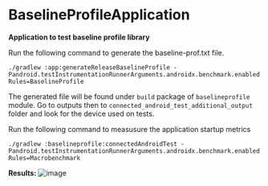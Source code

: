 # BaselineProfileApplication

**Application to test baseline profile library**

Run the following command to generate the baseline-prof.txt file.

`./gradlew :app:generateReleaseBaselineProfile -Pandroid.testInstrumentationRunnerArguments.androidx.benchmark.enabledRules=BaselineProfile`

The generated file will be found under `build` package of `baselineprofile` module. 
Go to outputs then to `connected_android_test_additional_output` folder and look for the device used on tests.

Run the following command to measusure the application startup metrics

`./gradlew :baselineprofile:connectedAndroidTest -Pandroid.testInstrumentationRunnerArguments.androidx.benchmark.enabledRules=Macrobenchmark`


**Results:**
![image](https://github.com/samuel8mille/BaselineProfileApplication/assets/13340536/f6167f71-8258-4692-95c6-347dd66522f0)



